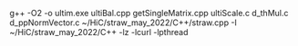 g++ -O2 -o ultim.exe ultiBal.cpp getSingleMatrix.cpp ultiScale.c d_thMul.c d_ppNormVector.c ~/HiC/straw_may_2022/C++/straw.cpp -I ~/HiC/straw_may_2022/C++ -lz -lcurl -lpthread
